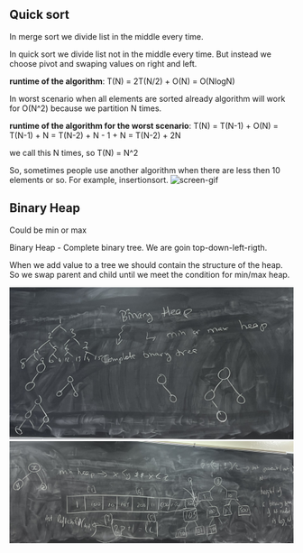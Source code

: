 ## Quick sort
In merge sort we divide list in the middle every time.

In quick sort we divide list not in the middle every time. But instead we choose pivot and swaping values on right and left.

**runtime of the algorithm**: T(N) = 2T(N/2) + O(N) = O(NlogN)

In worst scenario when all elements are sorted already algorithm will work for O(N^2) because we partition N times.

**runtime of the algorithm for the worst scenario**: T(N) = T(N-1) + O(N) = T(N-1) + N = T(N-2) + N - 1 + N = T(N-2) + 2N

we call this N times, so T(N) = N^2

So, sometimes people use another algorithm when there are less then 10 elements or so. For example, insertionsort.
![screen-gif](../../static/week03/seminar02/quick_sort_example.gif)

## Binary Heap

Could be min or max

Binary Heap - Complete binary tree. We are goin top-down-left-rigth.

When we add value to a tree we should contain the structure of the heap. So we swap parent and child until we meet the condition for min/max heap.

![heap1](../../static/week03/seminar02/heap1.jpg)
![heap2](../../static/week03/seminar02/heap2.jpg)